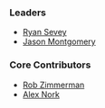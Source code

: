 ### Leaders

- <a href="mailto:&#114;&#121;&#097;&#110;+&#111;&#119;&#097;&#115;&#112;&#064;&#109;&#097;&#110;&#116;&#105;&#117;&#109;&#097;&#105;&#046;&#099;&#111;&#109;">Ryan Sevey</a>
- <a href="mailto:&#106;&#097;&#115;&#111;&#110;+&#111;&#119;&#097;&#115;&#112;&#064;&#109;&#097;&#110;&#116;&#105;&#117;&#109;&#097;&#105;&#046;&#099;&#111;&#109;">Jason Montgomery</a>

### Core Contributors

- <a href="https://github.com/zimventures">Rob Zimmerman</a>
- <a href="https://github.com/alex-nork">Alex Nork</a>
